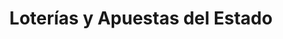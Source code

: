 ---
title: "Loterías y Apuestas del Estado"
url: /benidorm/loterias-y-apuestas-del-estado-avenida-del-mediterraneo-2/
shop: Lotterie
---